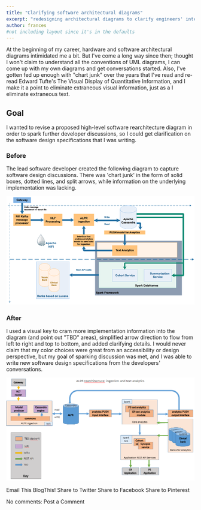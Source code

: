 ```yaml
---
title: "Clarifying software architectural diagrams"
excerpt: "redesigning architectural diagrams to clarify engineers' intent"
author: frances
#not including layout since it's in the defaults
---
```



At the beginning of my career, hardware and software architectural diagrams intimidated me a bit. But I've come a long way since then; thought I won't claim to understand all the conventions of UML diagrams, I  can come up with my own diagrams and get conversations started. Also, I've gotten fed up enough with "chart junk" over the years that I've read and re-read Edward Tufte's The Visual Display of Quantitative Information, and I make it a point to eliminate extraneous visual information, just as a I eliminate extraneous text.

## Goal

I wanted to revise a proposed high-level software rearchitecture diagram in order to spark further developer discussions, so I could get clarification on the software design specifications that I was writing.

### Before

The lead software developer created the following diagram to capture software design discussions. There was 'chart junk' in the form of solid boxes, dotted lines, and split arrows, while information on the underlying implementation was lacking.



![Before](/assets/images/portfolio/BEFORE_overall_arch.png)

### After

I used a visual key to cram more implementation information into the diagram (and point out "TBD" areas), simplified arrow direction to flow from left to right and top to bottom, and added clarifying details. I would never claim that my color choices were great from an accessibility or design perspective, but my goal of sparking discussion was met, and I was able to write new software design specifications from the developers' conversations.

![After](/assets/images/portfolio/AFTER_overall_arch.png)



Email This
BlogThis!
Share to Twitter
Share to Facebook
Share to Pinterest

No comments:
Post a Comment
